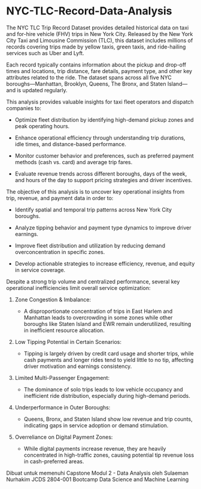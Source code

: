# NYC-TLC-Record-Data-Analysis

The NYC TLC Trip Record Dataset provides detailed historical data on taxi and for-hire vehicle (FHV) trips in New York City. Released by the New York City Taxi and Limousine Commission (TLC), this dataset includes millions of records covering trips made by yellow taxis, green taxis, and ride-hailing services such as Uber and Lyft.

Each record typically contains information about the pickup and drop-off times and locations, trip distance, fare details, payment type, and other key attributes related to the ride. The dataset spans across all five NYC boroughs—Manhattan, Brooklyn, Queens, The Bronx, and Staten Island—and is updated regularly.

This analysis provides valuable insights for taxi fleet operators and dispatch companies to:

- Optimize fleet distribution by identifying high-demand pickup zones and peak operating hours.

- Enhance operational efficiency through understanding trip durations, idle times, and distance-based performance.

- Monitor customer behavior and preferences, such as preferred payment methods (cash vs. card) and average trip fares.

- Evaluate revenue trends across different boroughs, days of the week, and hours of the day to support pricing strategies and driver incentives.

The objective of this analysis is to uncover key operational insights from trip, revenue, and payment data in order to:

- Identify spatial and temporal trip patterns across New York City boroughs.

- Analyze tipping behavior and payment type dynamics to improve driver earnings.

- Improve fleet distribution and utilization by reducing demand overconcentration in specific zones.

- Develop actionable strategies to increase efficiency, revenue, and equity in service coverage.

Despite a strong trip volume and centralized performance, several key operational inefficiencies limit overall service optimization:

1. Zone Congestion & Imbalance:
    -   A disproportionate concentration of trips in East Harlem and Manhattan leads to overcrowding in some zones while other boroughs like Staten Island and EWR remain underutilized, resulting in inefficient   resource allocation.

2. Low Tipping Potential in Certain Scenarios:
    - Tipping is largely driven by credit card usage and shorter trips, while cash payments and longer rides tend to yield little to no tip, affecting driver motivation and earnings consistency.

3. Limited Multi-Passenger Engagement:
    - The dominance of solo trips leads to low vehicle occupancy and inefficient ride distribution, especially during high-demand periods.

4. Underperformance in Outer Boroughs:
    - Queens, Bronx, and Staten Island show low revenue and trip counts, indicating gaps in service adoption or demand stimulation.

5. Overreliance on Digital Payment Zones:
    - While digital payments increase revenue, they are heavily concentrated in high-traffic zones, causing potential tip revenue loss in cash-preferred areas.
  


Dibuat untuk memenuhi Capstone Modul 2 - Data Analysis
oleh Sulaeman Nurhakim
JCDS 2804-001
Bootcamp Data Science and Machine Learning
